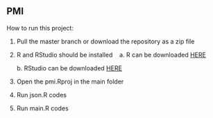 ## PMI

How to run this project:
1. Pull the master branch or download the repository as a zip file
2. R and RStudio should be installed
    a. R can be downloaded [HERE](https://cran.r-project.org/)
    
    b. RStudio can be downloaded [HERE](https://www.rstudio.com/products/rstudio/download/#download) 
3. Open the pmi.Rproj in the main folder
4. Run json.R codes
5. Run main.R codes

